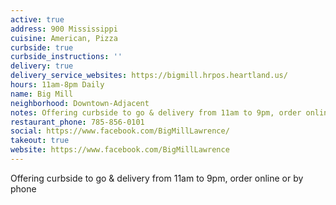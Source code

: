 ```yaml
---
active: true
address: 900 Mississippi
cuisine: American, Pizza
curbside: true
curbside_instructions: ''
delivery: true
delivery_service_websites: https://bigmill.hrpos.heartland.us/
hours: 11am-8pm Daily
name: Big Mill
neighborhood: Downtown-Adjacent
notes: Offering curbside to go & delivery from 11am to 9pm, order online or by phone
restaurant_phone: 785-856-0101
social: https://www.facebook.com/BigMillLawrence/
takeout: true
website: https://www.facebook.com/BigMillLawrence
---
```


Offering curbside to go & delivery from 11am to 9pm, order online or by phone